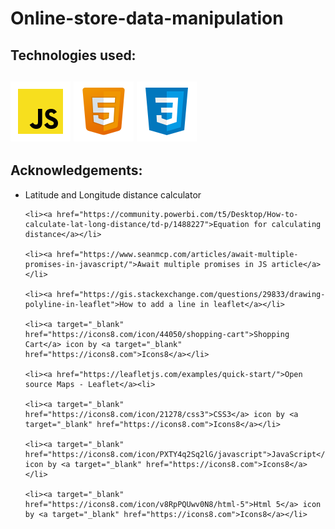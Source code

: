 # Online-store-data-manipulation

<h2>Technologies used: <h2>
<img src="Pictures/soft-dev-icons/icons8-javascript.svg" alt="Java Script icon">
<img src="Pictures/soft-dev-icons/icons8-html-5.svg" alt="HTML icon">
<img src="Pictures/soft-dev-icons/icons8-css3.svg" alt="CSS icon">


<h2>Acknowledgements:</h2>
<ul>
    <li><a href="https://www.meridianoutpost.com/resources/etools/calculators/calculator-latitude-longitude-distance.php?"></a>Latitude and Longitude distance calculator</li>

    <li><a href="https://community.powerbi.com/t5/Desktop/How-to-calculate-lat-long-distance/td-p/1488227">Equation for calculating distance</a></li>

    <li><a href="https://www.seanmcp.com/articles/await-multiple-promises-in-javascript/">Await multiple promises in JS article</a></li>

    <li><a href="https://gis.stackexchange.com/questions/29833/drawing-polyline-in-leaflet">How to add a line in leaflet</a></li>

    <li><a target="_blank" href="https://icons8.com/icon/44050/shopping-cart">Shopping Cart</a> icon by <a target="_blank" href="https://icons8.com">Icons8</a></li>

    <li><a href="https://leafletjs.com/examples/quick-start/">Open source Maps - Leaflet</a><li>

    <li><a target="_blank" href="https://icons8.com/icon/21278/css3">CSS3</a> icon by <a target="_blank" href="https://icons8.com">Icons8</a></li>

    <li><a target="_blank" href="https://icons8.com/icon/PXTY4q2Sq2lG/javascript">JavaScript</a> icon by <a target="_blank" href="https://icons8.com">Icons8</a></li>

    <li><a target="_blank" href="https://icons8.com/icon/v8RpPQUwv0N8/html-5">Html 5</a> icon by <a target="_blank" href="https://icons8.com">Icons8</a></li>
    
</ul>